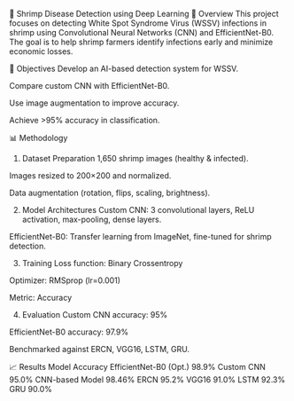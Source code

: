🦐 Shrimp Disease Detection using Deep Learning
📌 Overview
This project focuses on detecting White Spot Syndrome Virus (WSSV) infections in shrimp using Convolutional Neural Networks (CNN) and EfficientNet-B0.
The goal is to help shrimp farmers identify infections early and minimize economic losses.

🎯 Objectives
Develop an AI-based detection system for WSSV.

Compare custom CNN with EfficientNet-B0.

Use image augmentation to improve accuracy.

Achieve >95% accuracy in classification.

📊 Methodology
1. Dataset Preparation
1,650 shrimp images (healthy & infected).

Images resized to 200×200 and normalized.

Data augmentation (rotation, flips, scaling, brightness).

2. Model Architectures
Custom CNN: 3 convolutional layers, ReLU activation, max-pooling, dense layers.

EfficientNet-B0: Transfer learning from ImageNet, fine-tuned for shrimp detection.

3. Training
Loss function: Binary Crossentropy

Optimizer: RMSprop (lr=0.001)

Metric: Accuracy

4. Evaluation
Custom CNN accuracy: 95%

EfficientNet-B0 accuracy: 97.9%

Benchmarked against ERCN, VGG16, LSTM, GRU.

📈 Results
Model	Accuracy
EfficientNet-B0 (Opt.)	98.9%
Custom CNN	95.0%
CNN-based Model	98.46%
ERCN	95.2%
VGG16	91.0%
LSTM	92.3%
GRU	90.0%
